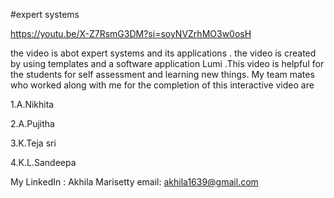 #expert systems

https://youtu.be/X-Z7RsmG3DM?si=soyNVZrhMO3w0osH

the video is abot expert systems and its applications . the video is created by using templates and a software application Lumi .This video is helpful for the students for self assessment and learning new things.
My team mates who worked along with me for the completion of this interactive video are 

1.A.Nikhita

2.A.Pujitha

3.K.Teja sri

4.K.L.Sandeepa

My LinkedIn : Akhila Marisetty email: akhila1639@gmail.com
